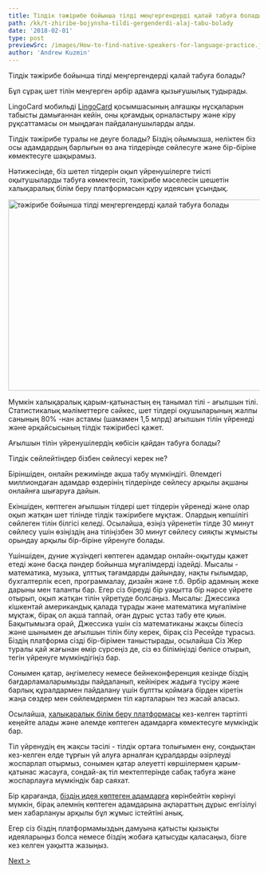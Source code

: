```yaml
---
title: Тілдік тәжірибе бойынша тілді меңгергендерді қалай табуға болады?
path: /kk/t-zhiribe-bojynsha-tildi-gergenderdi-alaj-tabu-bolady
date: '2018-02-01'
type: post
previewSrc: /images/How-to-find-native-speakers-for-language-practice.jpg
author: 'Andrew Kuzmin'
---
```


Тілдік тәжірибе бойынша тілді меңгергендерді қалай табуға болады?

Бұл сұрақ шет тілін меңгерген әрбір адамға қызығушылық тудырады.

LingoCard мобильді <a href="https://lingocard.com">LingoCard</a> қосымшасының алғашқы нұсқаларын табысты дамығаннан кейін, оны қоғамдық орналастыру және кіру рұқсаттамасы он мыңдаған пайдаланушыларды алды.

Тілдік тәжірибе туралы не деуге болады? Біздің ойымызша, неліктен біз осы адамдардың барлығын өз ана тілдерінде сөйлесуге және бір-біріне көмектесуге шақырамыз.

Нәтижесінде, біз шетел тілдерін оқып үйренушілерге тиісті оқытушыларды табуға көмектесіп, тәжірибе мәселесін шешетін халықаралық білім беру платформасын құру идеясын ұсындық.

<img class="aligncenter wp-image-78 size-full" src="../images/platform/social-network.jpg" alt="тәжірибе бойынша тілді меңгергендерді қалай табуға болады" width="628" height="383" />

Мүмкін халықаралық қарым-қатынастың ең танымал тілі - ағылшын тілі. Статистикалық мәліметтерге сәйкес, шет тілдері оқушыларының жалпы санының 80% -нан астамы (шамамен 1,5 млрд) ағылшын тілін үйренеді және әрқайсысының тілдік тәжірибесі қажет.

Ағылшын тілін үйренушілердің көбісін қайдан табуға болады?

Тілдік сөйлейтіндер бізбен сөйлесуі керек не?

Біріншіден, онлайн режимінде ақша табу мүмкіндігі. Әлемдегі миллиондаған адамдар өздерінің тілдерінде сөйлесу арқылы ақшаны онлайнға шығаруға дайын.

Екіншіден, көптеген ағылшын тілдері шет тілдерін үйренеді және олар оқып жатқан шет тілінде тілдік тәжірибеге мұқтаж. Олардың көпшілігі сөйлеген тілін білгісі келеді. Осылайша, өзіңіз үйренетін тілде 30 минут сөйлесу үшін өзіңіздің ана тіліңізбен 30 минут сөйлесу сияқты жұмысты орындау арқылы бір-біріне үйренуге болады.

Үшіншіден, дүние жүзіндегі көптеген адамдар онлайн-оқытуды қажет етеді және басқа пәндер бойынша мұғалімдерді іздейді. Мысалы - математика, музыка, ұлттық тағамдарды дайындау, нақты ғылымдар, бухгалтерлік есеп, программалау, дизайн және т.б. Әрбір адамның жеке дарыны мен таланты бар. Егер сіз біреуді бір уақытта бір нәрсе үйрете отырып, оқып жатқан тілін үйретуде болсаңыз. Мысалы: Джессика кішкентай американдық қалада тұрады және математика мұғаліміне мұқтаж, бірақ ол ақша таппай, оған дұрыс ұстаз табу өте қиын. Бақытымызға орай, Джессика үшін сіз математиканы жақсы білесіз және шынымен де ағылшын тілін білу керек, бірақ сіз Ресейде тұрасыз. Біздің платформа сізді бір-бірімен таныстырады, осылайша Сіз Жер туралы қай жағынан өмір сүрсеңіз де, сіз өз біліміңізді бөлісе отырып, тегін үйренуге мүмкіндігіңіз бар.

Сонымен қатар, әңгімелесу немесе бейнеконференция кезінде біздің бағдарламаларымызды пайдаланып, кейінірек жадыға түсіру және барлық құралдармен пайдалану үшін бұлтты қоймаға бірден кіретін жаңа сөздер мен сөйлемдермен тіл карталарын тез жасай аласыз.

Осылайша, <a href="https://lingocard.com">халықаралық білім беру платформасы</a> кез-келген тәртіпті кеңейте алады және әлемде көптеген адамдарға көмектесуге мүмкіндік бар.

Тіл үйренудің ең жақсы тәсілі - тілдік ортаға толығымен ену, сондықтан кез-келген елде тұрғын үй алуға арналған құралдарды әзірлеуді жоспарлап отырмыз, сонымен қатар әлеуетті көршілермен қарым-қатынас жасауға, сондай-ақ тіл мектептерінде сабақ табуға және жоспарлауға мүмкіндік бар саяхат.

Бір қарағанда, <a href="/kk/?lang=kk">біздің идея көптеген адамдарға</a> көрінбейтін көрінуі мүмкін, бірақ әлемнің көптеген адамдарына ақпараттың дұрыс енгізілуі мен хабарлануы арқылы бұл жұмыс істейтіні анық.

Егер сіз біздің платформамыздың дамуына қатысты қызықты идеяларыңыз болса немесе біздің жобаға қатысуды қаласаңыз, бізге кез келген уақытта жазыңыз.

<a href="/kk/ylshyn-tilin-alaj-tez-jrenuge-bolady">Next ></a>
